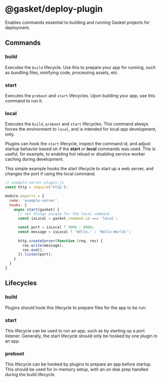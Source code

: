# @gasket/deploy-plugin

Enables commands essential to building and running Gasket projects for
deployment.

## Commands

### build

Executes the `build` lifecycle. Use this to prepare your app for running, such
as bundling files, minifying code, processing assets, etc.

### start

Executes the `preboot` and `start` lifecycles. Upon building your app, use this
command to run it.

### local

Executes the `build`, `preboot` and `start` lifecycles. This command always
forces the environment to `local`, and is intended for local app development,
only.

Plugins can hook the `start` lifecycle, inspect the command id, and adjust
startup behavior based on if the **start** or **local** commands was used. This
is useful, for example, to enabling hot reload or disabling service worker
caching during development.

This simple example hooks the start lifecycle to start up a web server, and
changes the port if using the local command.

```js
// example-server-plugin.js
const http = require('http');

module.exports = {
  name: 'example-server',
  hooks: {
    async start(gasket) {
      // set things unique for the local command
      const isLocal = gasket.command.id === 'local';

      const port = isLocal ? 3000 : 8000;
      const message = isLocal ? 'Hello.' : 'Hello World!';
      
      http.createServer(function (req, res) {
        res.write(message);
        res.end();
      }).listen(port);
    }
  }
}
```

## Lifecycles

### build

Plugins should hook this lifecycle to prepare files for the app to be run.

### start

This lifecycle can be used to run an app, such as by starting up a port
listener. Generally, the start lifecycle should only be hooked by one plugin
in an app.

### preboot

This lifecycle can be hooked by plugins to prepare an app before startup. This
should be used for in-memory setup, with an on disk prep handled during the
build lifecycle.
